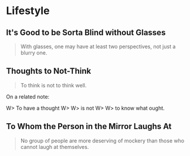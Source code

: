 # Lifestyle
## It's Good to be Sorta Blind without Glasses
> With glasses, one may have at least two perspectives, not just a blurry one.

## Thoughts to Not-Think
> To think is not to think well.

On a related note:

W> To have a thought
W>
W> is not
W>
W> to know what ought.

## To Whom the Person in the Mirror Laughs At
> No group of people are more deserving of mockery than those who cannot laugh at themselves.
